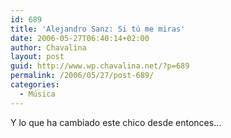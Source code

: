 ```yaml
---
id: 689
title: 'Alejandro Sanz: Si tú me miras'
date: 2006-05-27T06:40:14+02:00
author: Chavalina
layout: post
guid: http://www.wp.chavalina.net/?p=689
permalink: /2006/05/27/post-689/
categories:
  - Música
---
```

Y lo que ha cambiado este chico desde entonces...

<object width="425" height="350"><param name="movie" value="http://www.youtube.com/v/3gi7Lqmiwmo"><embed src="http://www.youtube.com/v/3gi7Lqmiwmo" type="application/x-shockwave-flash" width="425" height="350"><noembed>Que f&aacute;cil decir te quiero<br />
cuando estamos solos.<br />
Lo dif&iacute;cil es hacerlo<br />
cuando escuchan todos.<br />
Si t&uacute; me miras, si t&uacute; me miras,<br />
te ense&ntilde;ar&eacute; a decir te quiero,<br />
sin hablar<br />
mientras tengamos un secreto<br />
que ocultar.<br />
La locura de quererte<br />
como a un fugitivo;<br />
me ha llevado a la distancia<br />
donde me he escondido.<br />
Si tu me miras, si tu me miras<br />
cuando m&aacute;s crezca la injusticia<br />
ya ver&aacute;s<br />
que son m&aacute;s grandes nuestras ganas<br />
de luchar.<br />
<br />
Palabras de un lenguaje nuevo<br />
que he construido para nosotros<br />
para el amante perseguido<br />
que tiene que esconder su voz.<br />
Cuando decidas aprenderlo<br />
no habr&aacute; silencio, no te har&aacute; falta<br />
usar la voz para romperlo<br />
si tu me miras me hablar&aacute;s.<br />
<br />
Yo me seguir&eacute; negando pase lo que pase<br />
a exponer mi coraz&oacute;n en este escaparate<br />
Si tu me miras, si tu me miras.<br />
Nos amaremos en la justa oscuridad,<br />
en la trastienda que me ha visto suplicar.<br />
<br />
Palabras de un lenguaje nuevo<br />
que he construido para nosotros<br />
para el amante perseguido<br />
que tiene que esconder su voz.<br />
Cuando decidas aprenderlo<br />
no habr&aacute; silencio, no te har&aacute; falta<br />
usar la voz para romperlo<br />
si t&uacute; me miras me hablar&aacute;s.</noembed></object>